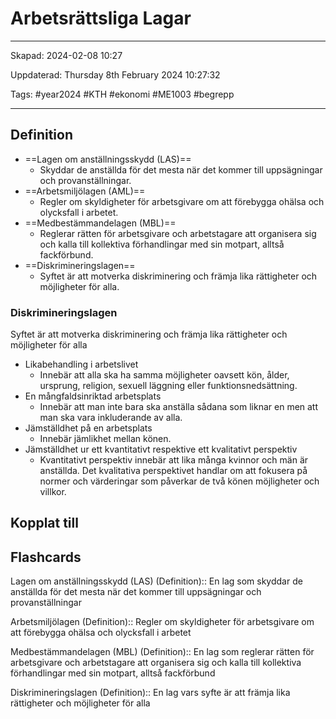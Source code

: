 # Arbetsrättsliga Lagar

---

Skapad: 2024-02-08 10:27

Uppdaterad: Thursday 8th February 2024 10:27:32

Tags: #year2024 #KTH #ekonomi #ME1003 #begrepp

---

## Definition

- ==Lagen om anställningsskydd (LAS)==
	- Skyddar de anställda för det mesta när det kommer till uppsägningar och provanställningar.
- ==Arbetsmiljölagen (AML)==
	- Regler om skyldigheter för arbetsgivare om att förebygga ohälsa och olycksfall i arbetet.
- ==Medbestämmandelagen (MBL)==
	- Reglerar rätten för arbetsgivare och arbetstagare att organisera sig och kalla till kollektiva förhandlingar med sin motpart, alltså fackförbund.
- ==Diskrimineringslagen==
	- Syftet är att motverka diskriminering och främja lika rättigheter och möjligheter för alla.

### Diskrimineringslagen

Syftet är att motverka diskriminering och främja lika rättigheter och möjligheter för alla

- Likabehandling i arbetslivet
	- Innebär att alla ska ha samma möjligheter oavsett kön, ålder, ursprung, religion, sexuell läggning eller funktionsnedsättning.
- En mångfaldsinriktad arbetsplats
	- Innebär att man inte bara ska anställa sådana som liknar en men att man ska vara inkluderande av alla.
- Jämställdhet på en arbetsplats
	- Innebär jämlikhet mellan könen.
- Jämställdhet ur ett kvantitativt respektive ett kvalitativt perspektiv
	- Kvantitativt perspektiv innebär att lika många kvinnor och män är anställda. Det kvalitativa perspektivet handlar om att fokusera på normer och värderingar som påverkar de två könen möjligheter och villkor.

## Kopplat till

## Flashcards

Lagen om anställningsskydd (LAS) (Definition):: En lag som skyddar de anställda för det mesta när det kommer till uppsägningar och provanställningar
<!--SR:!2024-02-13,3,250!2024-02-12,3,268-->

Arbetsmiljölagen (Definition):: Regler om skyldigheter för arbetsgivare om att förebygga ohälsa och olycksfall i arbetet
<!--SR:!2024-02-12,2,230!2024-02-12,3,265-->

Medbestämmandelagen (MBL) (Definition):: En lag som reglerar rätten för arbetsgivare och arbetstagare att organisera sig och kalla till kollektiva förhandlingar med sin motpart, alltså fackförbund
<!--SR:!2024-02-11,1,210!2024-02-12,3,269-->

Diskrimineringslagen (Definition):: En lag vars syfte är att främja lika rättigheter och möjligheter för alla
<!--SR:!2024-02-11,3,250!2024-02-12,3,265-->
